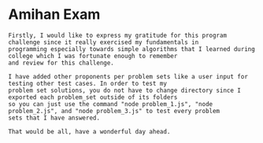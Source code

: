 # Amihan Exam
    Firstly, I would like to express my gratitude for this program challenge since it really exercised my fundamentals in
    programming especially towards simple algorithms that I learned during college which I was fortunate enough to remember
    and review for this challenge. 

    I have added other proponents per problem sets like a user input for testing other test cases. In order to test my
    problem set solutions, you do not have to change directory since I exported each problem_set outside of its folders
    so you can just use the command "node problem_1.js", "node problem_2.js", and "node problem_3.js" to test every problem
    sets that I have answered.

    That would be all, have a wonderful day ahead. 
